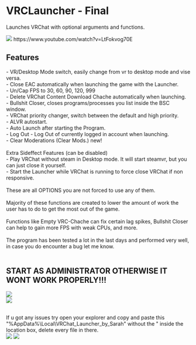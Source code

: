 <!DOCTYPE html>
<html>
   <head>
   </head>
   <body>
   <h1>VRCLauncher - Final</h1>
   <p>Launches VRChat with optional arguments and functions.</p>
   <img src="https://user-images.githubusercontent.com/105979511/201531479-bd8bf59b-0ae8-4309-912e-27b736ac311d.png"></img>
   https://www.youtube.com/watch?v=LtFokvog70E
   <h2>Features</h2>
   <p>
   - VR/Desktop Mode switch, easily change from vr to desktop mode and vise versa. <br />
   - Close EAC automatically when launching the game with the Launcher.<br />
   - Un/Cap FPS to 30, 60, 90, 120, 999<br />
   - Delete VRChat Content Download Chache automatically when launching.<br />
   - Bullshit Closer, closes programs/processes you list inside the BSC window.<br />
   - VRChat priority changer, switch between the default and high priority.<br />
   - ALVR autostart.<br />
   - Auto Launch after starting the Program.<br />
   - Log Out - Log Out of currently logged in account when launching.<br />
   - Clear Moderations (Clear Mods.) new!<br /><br />
   Extra Sideffect Features (can be disabled)<br />
   - Play VRChat without steam in Desktop mode. It will start steamvr, but you can just close it yourself.<br />
   - Start the Launcher while VRChat is running to force close VRChat if non responsive.<br />
   <br />
   These are all OPTIONS you are not forced to use any of them.
   <br />
   <br />
   Majority of these functions are created to lower the amount of work the user has to do to get the most out of the game.<br /><br />
   Functions like Empty VRC-Chache can fix certain lag spikes, Bullshit Closer can help to gain more FPS with weak CPUs, and more.<br /><br />
   The program has been tested a lot in the last days and performed very well, in case you do encounter a bug let me know.<br /><br />
   </p>
   
   <h2>START AS ADMINISTRATOR OTHERWISE IT WONT WORK PROPERLY!!!</h2>
   <img src="https://user-images.githubusercontent.com/105979511/198198758-cd98644c-31bb-46fc-afcf-f6968f867821.png"></img><br/>
   <img src="https://user-images.githubusercontent.com/105979511/198198697-cba05147-8082-4e9e-94c7-00edd659a600.png"></img><br/><br/>
   <p>
   If u got any issues try open your explorer and copy and paste this "%AppData%\Local\VRChat_Launcher_by_Sarah" without the " inside the location box,        delete every file in there.<br/>
   <img src="https://user-images.githubusercontent.com/105979511/200074433-1d710e63-ca17-426b-9b0d-29d499278366.png"> </img>
   <img src="https://user-images.githubusercontent.com/105979511/200074466-6b8b6433-35c5-48d7-b78e-ba0a29fd001a.png"> </img>
   </p>
   
   </body>
</html>
